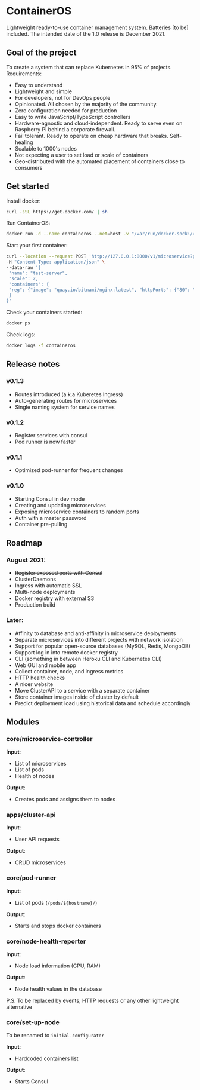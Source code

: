 # ContainerOS

Lightweight ready-to-use container management system. Batteries [to be] included. The intended date of the 1.0 release is December 2021.

## Goal of the project

To create a system that can replace Kubernetes in 95% of projects. Requirements:

- Easy to understand
- Lightweight and simple
- For developers, not for DevOps people
- Opinionated. All chosen by the majority of the community.
- Zero configuration needed for production
- Easy to write JavaScript/TypeScript controllers
- Hardware-agnostic and cloud-independent. Ready to serve even on Raspberry Pi behind a corporate firewall.
- Fail tolerant. Ready to operate on cheap hardware that breaks. Self-healing
- Scalable to 1000's nodes
- Not expecting a user to set load or scale of containers
- Geo-distributed with the automated placement of containers close to consumers

## Get started 

Install docker:

```bash
curl -sSL https://get.docker.com/ | sh
```

Run ContainerOS:
```bash
docker run -d --name containeros --net=host -v "/var/run/docker.sock:/var/run/docker.sock" quay.io/containeros/containeros:v0.1.3
```

Start your first container:

```bash
curl --location --request POST 'http://127.0.0.1:8000/v1/microservice?password=dev' \
-H "Content-Type: application/json" \
--data-raw '{
 "name": "test-server",
 "scale": 2,
 "containers": {
 "reg": {"image": "quay.io/bitnami/nginx:latest", "httpPorts": {"80": "hello.localhost"}}
 }
}'
```

Check your containers started: 
```bash
docker ps
```

Check logs:
```bash
docker logs -f containeros
```

## Release notes

### v0.1.3
- Routes introduced (a.k.a Kuberetes Ingress)
- Auto-generating routes for microservices
- Single naming system for service names


### v0.1.2
- Register services with consul
- Pod runner is now faster

### v0.1.1
- Optimized pod-runner for frequent changes

### v0.1.0

- Starting Consul in dev mode
- Creating and updating microservices
- Exposing microservice containers to random ports
- Auth with a master password
- Container pre-pulling

## Roadmap

### August 2021: 
- ~~Register exposed ports with Consul~~
- ClusterDaemons
- Ingress with automatic SSL
- Multi-node deployments
- Docker registry with external S3
- Production build

### Later:
- Affinity to database and anti-affinity in microservice deployments
- Separate microservices into different projects with network isolation
- Support for popular open-source databases (MySQL, Redis, MongoDB)
- Support log in into remote docker registry
- CLI (something in between Heroku CLI and Kubernetes CLI)
- Web GUI and mobile app
- Collect container, node, and ingress metrics
- HTTP health checks
- A nicer website
- Move ClusterAPI to a service with a separate container
- Store container images inside of cluster by default
- Predict deployment load using historical data and schedule accordingly

## Modules

### core/microservice-controller

**Input**: 
- List of microservices
- List of pods
- Health of nodes

**Output**: 
- Creates pods and assigns them to nodes

### apps/cluster-api
**Input**: 
- User API requests

**Output**: 
- CRUD microservices

### core/pod-runner
**Input**: 
- List of pods (`/pods/${hostname}/`)

**Output**: 
- Starts and stops docker containers

### core/node-health-reporter
**Input**: 
- Node load information (CPU, RAM)

**Output**: 
- Node health values in the database

P.S. To be replaced by events, HTTP requests or any other lightweight alternative

### core/set-up-node
To be renamed to `initial-configurator`

**Input**: 
- Hardcoded containers list

**Output**: 
- Starts Consul